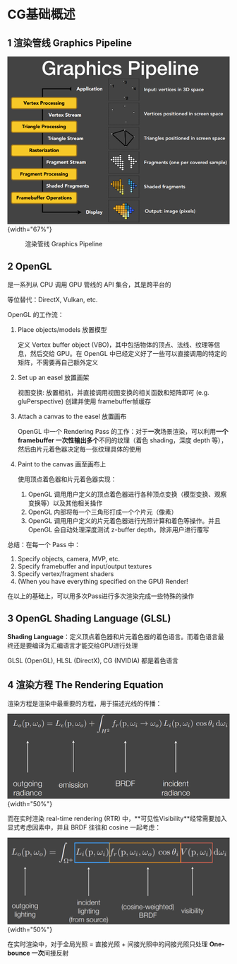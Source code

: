 # CG基础概述

## 1 渲染管线 Graphics Pipeline

![渲染管线 Graphics Pipeline](assets/image-20230705000357-2y5zmoe.png#pic_center "渲染管线 Graphics Pipeline"){width="67%"}
<figure>渲染管线 Graphics Pipeline</figure>


## 2 OpenGL

是一系列从 CPU 调用 GPU 管线的 API 集合，其是跨平台的

等位替代：DirectX, Vulkan, etc.

OpenGL 的工作流：

1. Place objects/models 放置模型

    定义 Vertex buffer object (VBO)，其中包括物体的顶点、法线、纹理等信息，然后交给 GPU。在 OpenGL 中已经定义好了一些可以直接调用的特定的矩阵，不需要再自己额外定义
2. Set up an easel 放置画架

    视图变换: 放置相机，并直接调用视图变换的相关函数和矩阵即可 (e.g. gluPerspective)
    创建并使用 framebuffer帧缓存
3. Attach a canvas to the easel 放置画布

    OpenGL 中一个 Rendering Pass 的工作：对于**一次**场景渲染，可以利用**一个 ​**framebuffer 一次性输出**多个**不同的纹理（着色 shading，深度 depth 等），然后由片元着色器决定每一张纹理具体的使用
4. Paint to the canvas 画至画布上

    使用顶点着色器和片元着色器实现：

    1. OpenGL 调用用户定义的顶点着色器进行各种顶点变换（模型变换、观察变换等）以及其他相关操作
    2. OpenGL 内部将每一个三角形打成一个个片元（像素）
    3. OpenGL 调用用户定义的片元着色器进行光照计算和着色等操作。并且 OpenGL 会自动处理深度测试 z-buffer depth，除非用户进行覆写

总结：在每一个 Pass 中：

1. Specify objects, camera, MVP, etc.
2. Specify framebuffer and input/output textures
3. Specify vertex/fragment shaders
4. (When you have everything specified on the GPU) Render!

在以上的基础上，可以用多次Pass进行多次渲染完成一些特殊的操作


## 3 OpenGL Shading Language (GLSL)

**Shading Language**：定义顶点着色器和片元着色器的着色语言。而着色语言最终还是要编译为汇编语言才能交给GPU进行处理

GLSL (OpenGL), HLSL (DirectX), CG (NVIDIA) 都是着色语言


## 4 渲染方程 The Rendering Equation

渲染方程是渲染中最重要的方程，用于描述光线的传播：

![渲染方程 Rendering Equation](assets/image-20230705000425-zkq4sr1.png#pic_center "渲染方程 Rendering Equation"){width="50%"}

而在实时渲染 real-time rendering (RTR) 中，**可见性Visibility ​**经常需要加入显式考虑因素中，并且 BRDF 往往和 cosine 一起考虑：

![加入 可见性项V 的渲染方程](assets/image-20230705000444-vtd0yre.png#pic_center "加入 可见性项V 的渲染方程"){width="50%"}

在实时渲染中，对于全局光照 = 直接光照 + 间接光照中的间接光照只处理 **One-bounce 一次**间接反射